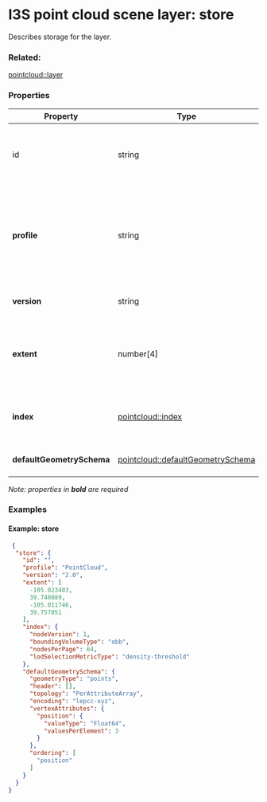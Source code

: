 # I3S point cloud scene layer: store

Describes storage for the layer.

### Related:

[pointcloud::layer](layer.md)
### Properties

| Property | Type | Description |
| --- | --- | --- |
| id | string | Id for the store. Not currently used by the point cloud scene layer. |
| **profile** | string | Defines the profile type of the scene layer as point cloud scene layer.<div>Must be:<ul><li>`PointCloud`</li></ul></div> |
| **version** | string | Point cloud scene layer store version. |
| **extent** | number[4] | 2D extent of the point cloud scene layer in the layers spatial reference units. |
| **index** | [pointcloud::index](index.md) | Describes the index (i.e. bounding volume tree) of the layer. |
| **defaultGeometrySchema** | [pointcloud::defaultGeometrySchema](defaultGeometrySchema.md) | Attribute description as field. |

*Note: properties in **bold** are required*

### Examples 

#### Example: store 

```json
 {
  "store": {
    "id": "",
    "profile": "PointCloud",
    "version": "2.0",
    "extent": [
      -105.023403,
      39.740089,
      -105.011746,
      39.757051
    ],
    "index": {
      "nodeVersion": 1,
      "boundingVolumeType": "obb",
      "nodesPerPage": 64,
      "lodSelectionMetricType": "density-threshold"
    },
    "defaultGeometrySchema": {
      "geometryType": "points",
      "header": [],
      "topology": "PerAttributeArray",
      "encoding": "lepcc-xyz",
      "vertexAttributes": {
        "position": {
          "valueType": "Float64",
          "valuesPerElement": 3
        }
      },
      "ordering": [
        "position"
      ]
    }
  }
} 
```

